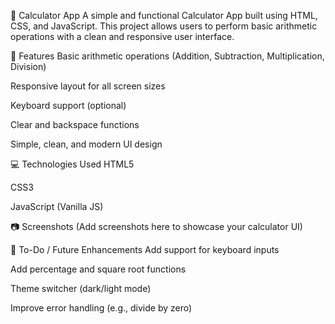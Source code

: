 🧮 Calculator App
A simple and functional Calculator App built using HTML, CSS, and JavaScript. This project allows users to perform basic arithmetic operations with a clean and responsive user interface.

🌟 Features
Basic arithmetic operations (Addition, Subtraction, Multiplication, Division)

Responsive layout for all screen sizes

Keyboard support (optional)

Clear and backspace functions

Simple, clean, and modern UI design

💻 Technologies Used
HTML5

CSS3

JavaScript (Vanilla JS)

📷 Screenshots
(Add screenshots here to showcase your calculator UI)

📌 To-Do / Future Enhancements
Add support for keyboard inputs

Add percentage and square root functions

Theme switcher (dark/light mode)

Improve error handling (e.g., divide by zero)
